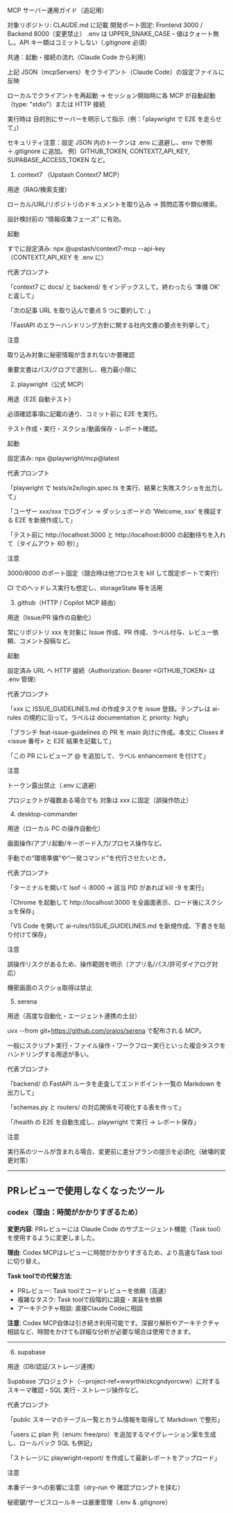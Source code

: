 MCP サーバー運用ガイド（追記用）

対象リポジトリ: CLAUDE.md に記載
開発ポート固定: Frontend 3000 / Backend 8000（変更禁止）
.env は UPPER_SNAKE_CASE・値はクォート無し。API キー類はコミットしない（.gitignore 必須）

共通：起動・接続の流れ（Claude Code から利用）

上記 JSON（mcpServers）をクライアント（Claude Code）の設定ファイルに反映

ローカルでクライアントを再起動 → セッション開始時に各 MCP が自動起動（type: "stdio"）または HTTP 接続

実行時は 目的別にサーバーを明示して指示（例：「playwright で E2E を走らせて」）

セキュリティ注意：設定 JSON 内のトークンは .env に退避し、env で参照＋.gitignore に追加。
例）GITHUB_TOKEN, CONTEXT7_API_KEY, SUPABASE_ACCESS_TOKEN など。

1. context7 （Upstash Context7 MCP）

用途（RAG/検索支援）

ローカル/URL/リポジトリのドキュメントを取り込み → 質問応答や類似検索。

設計検討前の “情報収集フェーズ” に有効。

起動

すでに設定済み: npx @upstash/context7-mcp --api-key <KEY>（CONTEXT7_API_KEY を .env に）

代表プロンプト

「context7 に docs/ と backend/ をインデックスして。終わったら ‘準備 OK’ と返して」

「次の記事 URL を取り込んで要点 5 つに要約して: <URL>」

「FastAPI のエラーハンドリング方針に関する社内文書の要点を列挙して」

注意

取り込み対象に秘密情報が含まれないか要確認

重要文書はパス/グロブで選別し、極力最小限に

2. playwright（公式 MCP）

用途（E2E 自動テスト）

必須確認事項に記載の通り、コミット前に E2E を実行。

テスト作成・実行・スクショ/動画保存・レポート確認。

起動

設定済み: npx @playwright/mcp@latest

代表プロンプト

「playwright で tests/e2e/login.spec.ts を実行、結果と失敗スクショを出力して」

「ユーザー xxx/xxx でログイン → ダッシュボードの ‘Welcome, xxx’ を検証する E2E を新規作成して」

「テスト前に http://localhost:3000
と http://localhost:8000
の起動待ちを入れて（タイムアウト 60 秒）」

注意

3000/8000 のポート固定（競合時は他プロセスを kill して既定ポートで実行）

CI でのヘッドレス実行も想定し、storageState 等を活用

3. github（HTTP / Copilot MCP 経由）

用途（Issue/PR 操作の自動化）

常にリポジトリ xxx を対象に Issue 作成、PR 作成、ラベル付与、レビュー依頼、コメント投稿など。

起動

設定済み URL へ HTTP 接続（Authorization: Bearer <GITHUB_TOKEN> は .env 管理）

代表プロンプト

「xxx に ISSUE_GUIDELINES.md の作成タスクを issue 登録。テンプレは ai-rules の規約に沿って。ラベルは documentation と priority: high」

「ブランチ feat-issue-guidelines の PR を main 向けに作成。本文に Closes #<issue 番号> と E2E 結果を記載して」

「この PR にレビューア @<member> を追加して、ラベル enhancement を付けて」

注意

トークン露出禁止（.env に退避）

プロジェクトが複数ある場合でも 対象は xxx に固定（誤操作防止）

4. desktop-commander

用途（ローカル PC の操作自動化）

画面操作/アプリ起動/キーボード入力/プロセス操作など。

手動での“環境準備”や“一発コマンド”を代行させたいとき。

代表プロンプト

「ターミナルを開いて lsof -i :8000 → 該当 PID があれば kill -9 <PID> を実行」

「Chrome を起動して http://localhost:3000 を全画面表示、ロード後にスクショを保存」

「VS Code を開いて ai-rules/ISSUE_GUIDELINES.md を新規作成、下書きを貼り付けて保存」

注意

誤操作リスクがあるため、操作範囲を明示（アプリ名/パス/許可ダイアログ対応）

機密画面のスクショ取得は禁止

5. serena

用途（高度な自動化・エージェント連携の土台）

uvx --from git+https://github.com/oraios/serena で配布される MCP。

一般にスクリプト実行・ファイル操作・ワークフロー実行といった複合タスクをハンドリングする用途が多い。

代表プロンプト

「backend/ の FastAPI ルータを走査してエンドポイント一覧の Markdown を出力して」

「schemas.py と routers/ の対応関係を可視化する表を作って」

「/health の E2E を自動生成し、playwright で実行 → レポート保存」

注意

実行系のツールが含まれる場合、変更前に差分プランの提示を必須化（破壊的変更対策）

---

## PRレビューで使用しなくなったツール

### codex（理由：時間がかかりすぎるため）

**変更内容**: PRレビューには Claude Code のサブエージェント機能（Task tool）を使用するように変更しました。

**理由**: Codex MCPはレビューに時間がかかりすぎるため、より高速なTask toolに切り替え。

**Task toolでの代替方法**:
- PRレビュー: Task toolでコードレビューを依頼（高速）
- 複雑なタスク: Task toolで段階的に調査・実装を依頼
- アーキテクチャ相談: 直接Claude Codeに相談

**注意**: Codex MCP自体は引き続き利用可能です。深掘り解析やアーキテクチャ相談など、時間をかけても詳細な分析が必要な場合は使用できます。

---

6. supabase

用途（DB/認証/ストレージ連携）

Supabase プロジェクト（--project-ref=wwyrthkizkcgndyorcww）に対するスキーマ確認・SQL 実行・ストレージ操作など。

代表プロンプト

「public スキーマのテーブル一覧とカラム情報を取得して Markdown で整形」

「users に plan 列（enum: free/pro）を追加するマイグレーション案を生成し、ロールバック SQL も併記」

「ストレージに playwright-report/ を作成して最新レポートをアップロード」

注意

本番データへの影響に注意（dry-run や 確認プロンプトを挟む）

秘密鍵/サービスロールキーは厳重管理（.env & .gitignore）
